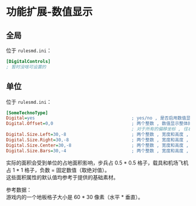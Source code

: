 # 功能扩展-数值显示

## 全局

位于 `rulesmd.ini`：

```ini
[DigitalControls]
; 暂时没啥可设置的
```



## 单位

位于 `rulesmd.ini`：

```ini
[SomeTechnoType]
Digital=yes                                     ; yes/no , 是否启用数值显示 , 默认值是 yes
Digital.Offset=0,0                              ; 两个整数 , 数值显示整体的偏移坐标 , 默认值是 0,0 , 单位 : 像素
                                                ; 对于所有的偏移坐标 , 往右 X 增加 , 往上 Y 增加
Digital.Size.Left=30,-8                         ; 两个整数 , 宽度和高度 , 左侧列的面积 , 默认值是 30,-8 , 单位 : 像素/格子
Digital.Size.Right=30,-8                        ; 两个整数 , 宽度和高度 , 右侧列的面积 , 默认值是 30,-8 , 单位 : 像素/格子
Digital.Size.Center=30,-8                       ; 两个整数 , 宽度和高度 , 中间列的面积 , 默认值是 30,-8 , 单位 : 像素/格子
Digital.Size.Bars=30,-4                         ; 两个整数 , 宽度和高度 , 【血条】的面积 , 默认值是 30,-4 (参考于提供的基础素材) , 单位 : 像素/格子
```

实际的面积会受到单位的占地面积影响，步兵占 0.5 * 0.5 格子，载具和机场飞机占 1 * 1 格子，负数 = 固定数值（取绝对值）。  
这些面积属性的默认值均参考于提供的基础素材。

参考数据：  
游戏内的一个地板格子大小是 60 * 30 像素（水平 * 垂直）。